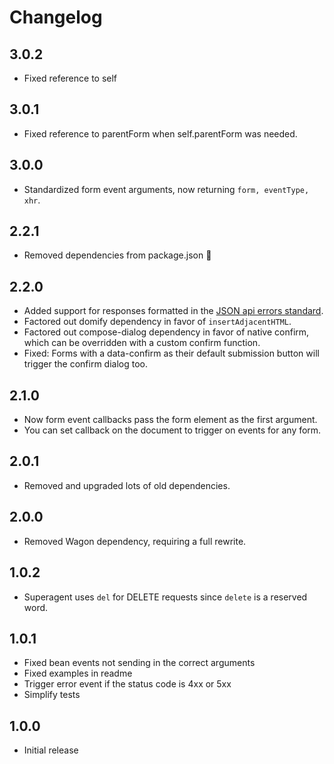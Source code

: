# Changelog

## 3.0.2
- Fixed reference to self

## 3.0.1
- Fixed reference to parentForm when self.parentForm was needed.

## 3.0.0
- Standardized form event arguments, now returning `form, eventType, xhr`.

## 2.2.1
- Removed dependencies from package.json :facepalm:

## 2.2.0
- Added support for responses formatted in the [JSON api errors standard](http://jsonapi.org/examples/#error-objects).
- Factored out domify dependency in favor of `insertAdjacentHTML`.
- Factored out compose-dialog dependency in favor of native confirm, which can be overridden with a custom confirm function.
- Fixed: Forms with a data-confirm as their default submission button will trigger the confirm dialog too.

## 2.1.0
- Now form event callbacks pass the form element as the first argument.
- You can set callback on the document to trigger on events for any form.

## 2.0.1
- Removed and upgraded lots of old dependencies.

## 2.0.0
- Removed Wagon dependency, requiring a full rewrite.

## 1.0.2

- Superagent uses `del` for DELETE requests since `delete` is a reserved word.

## 1.0.1

- Fixed bean events not sending in the correct arguments
- Fixed examples in readme
- Trigger error event if the status code is 4xx or 5xx
- Simplify tests

## 1.0.0

- Initial release
